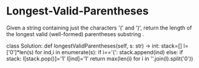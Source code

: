 # Longest-Valid-Parentheses
Given a string containing just the characters '(' and ')', return the length of the longest valid (well-formed) parentheses  substring .    

class Solution:
    def longestValidParentheses(self, s: str) -> int:
        stack=[]
        l=['0']*len(s)
        for ind,i in enumerate(s):
            if i=='(':
                stack.append(ind)
            else:
                if stack:
                    l[stack.pop()]='1'
                    l[ind]='1'
        return max(len(i) for i in ''.join(l).split('0'))
